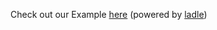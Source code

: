 Check out our Example [here](odrigohamuy.github.io/react-three-map/?story=canvas--maplibre)
(powered by
[ladle](https://ladle.dev/))
